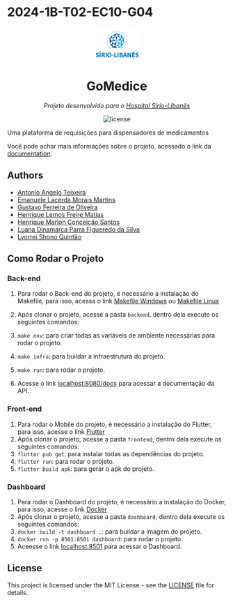 # 2024-1B-T02-EC10-G04

<p align="center">
  <img src="./docs/static/img/logo.png" width="100" alt="project-logo">
</p>
<p align="center">
	<h1 align="center">GoMedice</h1>
</p>
<p align="center">
    <em> Projeto desenvolvido para o <a href="https://hospitalsiriolibanes.org.br/">Hospital Sírio-Libanês</a></em>
</p>
<p align="center">
	<img src="https://img.shields.io/github/license/Inteli-College/2024-1B-T02-EC10-G04?style=default&logo=opensourceinitiative&logoColor=white&color=78DCE8" alt="license">
</p>

<p> Uma plataforma de requisições para dispensadores de medicamentos </p>

Você pode achar mais informações sobre o projeto, acessado o link da [documentation](https://inteli-college.github.io/2024-1B-T02-EC10-G04/).


## Authors
-   [Antonio Angelo Teixeira](https://github.com/antonio-ang2)
-   [Emanuele Lacerda Morais Martins](https://github.com/emanuelemorais)
-   [Gustavo Ferreira de Oliveira](https://github.com/gustavofdeoliveira)
-   [Henrique Lemos Freire Matias](https://github.com/Lemos1347)
-   [Henrique Marlon Conceição Santos](https://github.com/henriquemarlon)
-   [Luana Dinamarca Parra Figueredo da Silva](https://github.com/luanaparra)
-   [Lyorrei Shono Quintão](https://github.com/lyorrei-inteli)
   

## Como Rodar o Projeto

### Back-end
   
1. Para rodar o Back-end do projeto, é necessário a instalação do Makefile, para isso, acessa o link [Makefile Windows](https://medium.com/@samsorrahman/how-to-run-a-makefile-in-windows-b4d115d7c516) ou [Makefile Linux](https://dev.to/skypy/linux-make-install-command-2dd6)
   
2. Após clonar o projeto, acesse a pasta `backend`, dentro dela execute os seguintes comandos:
3. `make env`: para criar todas as variáveis de ambiente necessárias para rodar o projeto.
4. `make infra`: para buildar a infraestrutura do projeto.
5. `make run`: para rodar o projeto.
6. Acesse o link [localhost:8080/docs](http://localhost:8000/docs) para acessar a documentação da API.

### Front-end

1. Para rodar o Mobile do projeto, é necessário a instalação do Flutter, para isso, acesse o link [Flutter](https://flutter.dev/docs/get-started/install)
2. Após clonar o projeto, acesse a pasta `frontend`, dentro dela execute os seguintes comandos:
3. `flutter pub get`: para instalar todas as dependências do projeto.
4. `flutter run`: para rodar o projeto.
5. `flutter build apk`: para gerar o apk do projeto.

### Dashboard
1. Para rodar o Dashboard do projeto, é necessário a instalação do Docker, para isso, acesse o link [Docker](https://docs.docker.com/get-docker/)
2. Após clonar o projeto, acesse a pasta `dashboard`, dentro dela execute os seguintes comandos:
3. `docker build -t dashboard .`: para buildar a imagem do projeto.
4. `docker run -p 8501:8501 dashboard`: para rodar o projeto.
5. Aceesse o link [localhost:8501](http://localhost:8501) para acessar o Dashboard.


## License

This project is licensed under the MIT License - see the [LICENSE](LICENSE) file for details.
